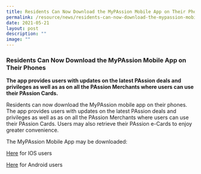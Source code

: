 ```yaml
---
title: Residents Can Now Download the MyPAssion Mobile App on Their Phones
permalink: /resource/news/residents-can-now-download-the-mypassion-mobile-app-on-their-phones/
date: 2021-05-21
layout: post
description: ""
image: ""
---
```

### Residents Can Now Download the MyPAssion Mobile App on Their Phones 

**The app provides users with updates on the latest PAssion deals and privileges as well as as on all the PAssion Merchants where users can use their PAssion Cards.**

Residents can now download the MyPAssion mobile app on their phones. The app provides users with updates on the latest PAssion deals and privileges as well as as on all the PAssion Merchants where users can use their PAssion Cards. Users may also retrieve their PAssion e-Cards to enjoy greater convenience. 

The MyPAssion Mobile App may be downloaded: 

[Here](https://apps.apple.com/us/app/mypassion/id1494070367) for IOS users 

[Here](https://play.google.com/store/apps/details?id=mypassion.sg) for Android users